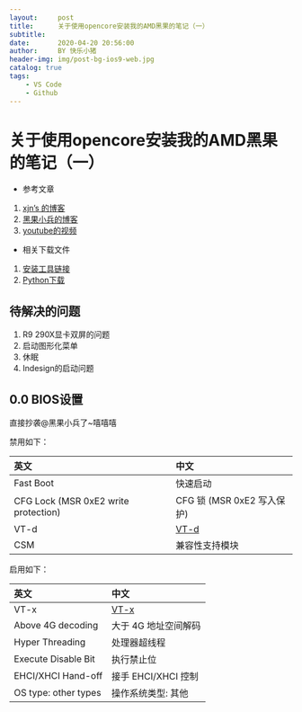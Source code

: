 ```yaml
---
layout:     post
title:      关于使用opencore安装我的AMD黑果的笔记（一）
subtitle:
date:       2020-04-20 20:56:00
author:     BY 快乐小猪
header-img: img/post-bg-ios9-web.jpg
catalog: true
tags:
    - VS Code
    - Github
---
```

# 关于使用opencore安装我的AMD黑果的笔记（一）

* 参考文章
  
1. [xjn’s 的博客](https://blog.xjn819.com/)
2. [黑果小兵的博客](https://blog.daliansky.net/)
3. [youtube的视频](https://www.youtube.com/watch?v=QtvDRDqgolc&t=275s)

* 相关下载文件

1. [安装工具链接](https://mega.nz/#!8ox3SYAJ!RYPlgtSDiT6pBWlrLw6vCle_zh_9DAwIj9yrxKUWZGY)
2. [Python下载](https://www.python.org/downloads/)

## 待解决的问题

1. R9 290X显卡双屏的问题
2. 启动图形化菜单
3. 休眠
4. Indesign的启动问题

## 0.0 BIOS设置

直接抄袭@黑果小兵了~嘻嘻嘻

禁用如下：

| 英文                                 | 中文                                                     |
| :----------------------------------- | :------------------------------------------------------- |
| Fast Boot                            | 快速启动                                                 |
| CFG Lock (MSR 0xE2 write protection) | CFG 锁 (MSR 0xE2 写入保护)                               |
| VT-d                                 | [VT-d](https://zhidao.baidu.com/question/495526512.html) |
| CSM                                  | 兼容性支持模块                                           |

启用如下：

| 英文                 | 中文                                                     |
| :------------------- | :------------------------------------------------------- |
| VT-x                 | [VT-x](https://zhidao.baidu.com/question/495526512.html) |
| Above 4G decoding    | 大于 4G 地址空间解码                                     |
| Hyper Threading      | 处理器超线程                                             |
| Execute Disable Bit  | 执行禁止位                                               |
| EHCI/XHCI Hand-off   | 接手 EHCI/XHCI 控制                                      |
| OS type: other types | 操作系统类型: 其他                                       |
